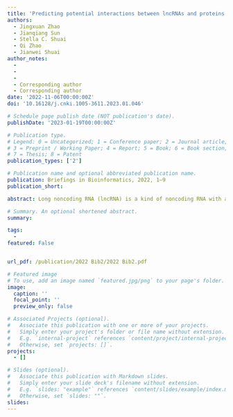 ```yaml
---
title: 'Predicting potential interactions between lncRNAs and proteins via combined graph auto-encoder methods'
authors:
  - Jingxuan Zhao
  - Jianqiang Sun
  - Stella C. Shuai
  - Qi Zhao
  - Jianwei Shuai   
author_notes:
  - 
  - 
  - 
  - Corresponding author
  - Corresponding author
date: '2022-11-06T00:00:00Z'
doi: '10.16128/j.cnki.1005-3611.2023.01.046'

# Schedule page publish date (NOT publication's date).
publishDate: '2023-01-19T00:00:00Z'

# Publication type.
# Legend: 0 = Uncategorized; 1 = Conference paper; 2 = Journal article;
# 3 = Preprint / Working Paper; 4 = Report; 5 = Book; 6 = Book section;
# 7 = Thesis; 8 = Patent
publication_types: ['2']

# Publication name and optional abbreviated publication name.
publication: Briefings in Bioinformatics, 2022, 1–9
publication_short: 

abstract: Long noncoding RNA (lncRNA) is a kind of noncoding RNA with a length of more than 200 nucleotide units. Numerous research studies have proven that although lncRNAs cannot be directly translated into proteins, lncRNAs still play an important role in human growth processes by interacting with proteins. Since traditional biological experiments often require a lot of time and material costs to explore potential lncRNA–protein interactions (LPI), several computational models have been proposed for this task. In this study, we introduce a novel deep learning method known as combined graph auto-encoders (LPICGAE) to predict potential human LPIs. First, we apply a variational graph auto-encoder to learn the low dimensional representations from the high-dimensional features of lncRNAs and proteins. Then the graph auto-encoder is used to reconstruct the adjacency matrix for inferring potential interactions between lncRNAs and proteins. Finally, we minimize the loss of the two processes alternately to gain the final predicted interaction matrix. The result in 5-fold cross-validation experiments illustrates that our method achieves an average area under receiver operating characteristic curve of 0.974 and an average accuracy of 0.985, which is better than those of existing six state-of-the-art computational methods. We believe that LPICGAE can help researchers to gain more potential relationships between lncRNAs and proteins effectively.

# Summary. An optional shortened abstract.
summary: 

tags:
  - 
featured: False


url_pdf: /publication/2022 Bib2/2022 Bib2.pdf

# Featured image
# To use, add an image named `featured.jpg/png` to your page's folder.
image:
  caption: ''
  focal_point: ''
  preview_only: false

# Associated Projects (optional).
#   Associate this publication with one or more of your projects.
#   Simply enter your project's folder or file name without extension.
#   E.g. `internal-project` references `content/project/internal-project/index.md`.
#   Otherwise, set `projects: []`.
projects:
  - []

# Slides (optional).
#   Associate this publication with Markdown slides.
#   Simply enter your slide deck's filename without extension.
#   E.g. `slides: "example"` references `content/slides/example/index.md`.
#   Otherwise, set `slides: ""`.
slides:
---
```



